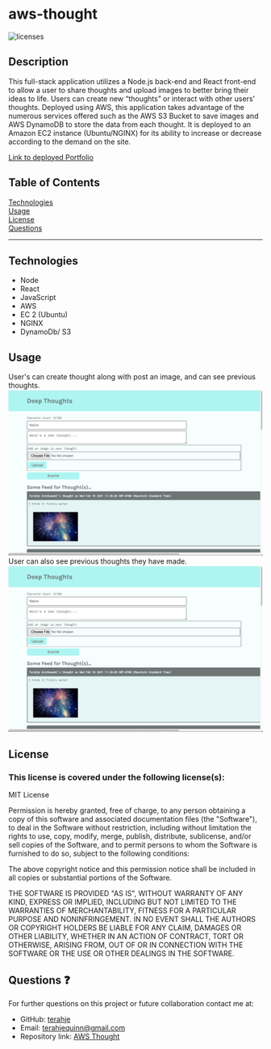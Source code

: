 # aws-thought

![licenses](https://img.shields.io/badge/License-MIT_License-blue.svg)

## Description
This full-stack application utilizes a Node.js back-end and React front-end to allow a user to share thoughts and upload images to better bring their ideas to life. Users can create new “thoughts” or interact with other users’ thoughts. Deployed using AWS, this application takes advantage of the numerous services offered such as the AWS S3 Bucket to save images and AWS DynamoDB to store the data from each thought. It is deployed to an Amazon EC2 instance (Ubuntu/NGINX) for its ability to increase or decrease according to the demand on the site.

[Link to deployed Portfolio](http://54.210.39.149)


## Table of Contents
[Technologies](#technologies)<br>
[Usage](#usage)<br>
[License](#license)<br>
[Questions](#questions)<br>
***
## Technologies
* Node
* React
* JavaScript
* AWS
* EC 2 (Ubuntu)
* NGINX
* DynamoDb/ S3

## Usage
User's can create thought along with post an image, and can see previous thoughts.
![](/assets/images/screenshot1.jpg)
User can also see previous thoughts they have made.
![](/assets/images/screenshot1.jpg)

## License
### This license is covered under the following license(s):
MIT License

Permission is hereby granted, free of charge, to any person obtaining a copy
of this software and associated documentation files (the "Software"), to deal
in the Software without restriction, including without limitation the rights
to use, copy, modify, merge, publish, distribute, sublicense, and/or sell
copies of the Software, and to permit persons to whom the Software is
furnished to do so, subject to the following conditions:

The above copyright notice and this permission notice shall be included in all
copies or substantial portions of the Software.

THE SOFTWARE IS PROVIDED "AS IS", WITHOUT WARRANTY OF ANY KIND, EXPRESS OR
IMPLIED, INCLUDING BUT NOT LIMITED TO THE WARRANTIES OF MERCHANTABILITY,
FITNESS FOR A PARTICULAR PURPOSE AND NONINFRINGEMENT. IN NO EVENT SHALL THE
AUTHORS OR COPYRIGHT HOLDERS BE LIABLE FOR ANY CLAIM, DAMAGES OR OTHER
LIABILITY, WHETHER IN AN ACTION OF CONTRACT, TORT OR OTHERWISE, ARISING FROM,
OUT OF OR IN CONNECTION WITH THE SOFTWARE OR THE USE OR OTHER DEALINGS IN THE
SOFTWARE.

## Questions :question:
For further questions on this project or future collaboration contact me at:<br>
* GitHub: [terahje](https://github.com/terahje)
* Email: terahjequinn@gmail.com
* Repository link: [AWS Thought](https://github.com/terahje/aws-thought)